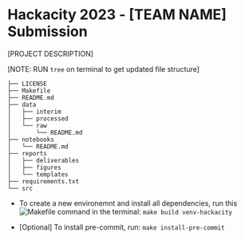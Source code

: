# Hackacity 2023 - [TEAM NAME] Submission
[PROJECT DESCRIPTION]

[NOTE: RUN `tree` on terminal to get updated file structure]
```
├── LICENSE
├── Makefile
├── README.md
├── data
│   ├── interim
│   ├── processed
│   └── raw
│       └── README.md
├── notebooks
│   └── README.md
├── reports
│   ├── deliverables
│   ├── figures
│   └── templates
├── requirements.txt
└── src
```

* To create a new environemnt and install all dependencies, run this ![Makefile](./Makefile) command in the terminal:
`make build venv-hackacity`

* [Optional] To install pre-commit, run:
`make install-pre-commit`